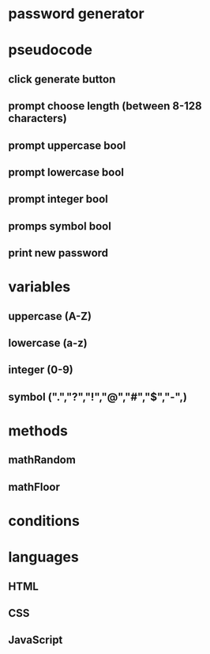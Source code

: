 # password generator

# pseudocode
## click generate button
## prompt choose length (between 8-128 characters)
## prompt uppercase bool
## prompt lowercase bool
## prompt integer bool
## promps symbol bool
## print new password

# variables
## uppercase (A-Z)
## lowercase (a-z)
## integer (0-9)
## symbol (".","?","!","@","#","$","-",)

# methods
## mathRandom
## mathFloor
## 
## 

# conditions 
## 
## 
## 
## 

# languages
## HTML
## CSS
## JavaScript
